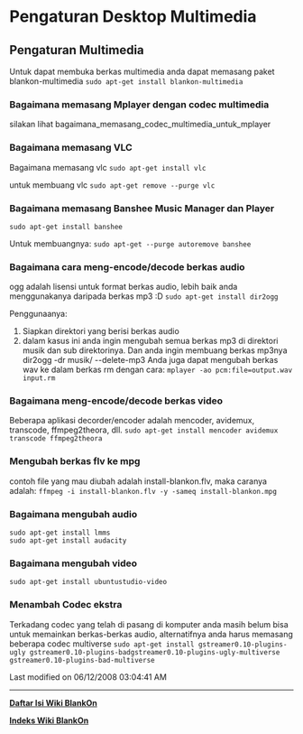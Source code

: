 # Pengaturan Desktop Multimedia

## Pengaturan Multimedia
Untuk dapat membuka berkas multimedia anda dapat memasang paket blankon-multimedia
`sudo apt-get install blankon-multimedia`

### Bagaimana memasang Mplayer dengan codec multimedia
silakan lihat ​bagaimana_memasang_codec_multimedia_untuk_mplayer

### Bagaimana memasang VLC
Bagaimana memasang vlc
`sudo apt-get install vlc`

untuk membuang vlc
`sudo apt-get remove --purge vlc`

### Bagaimana memasang Banshee Music Manager dan Player
`sudo apt-get install banshee`

Untuk membuangnya:
`sudo apt-get --purge autoremove banshee`

### Bagaimana cara meng-encode/decode berkas audio
ogg adalah lisensi untuk format berkas audio, lebih baik anda menggunakanya
daripada berkas mp3 :D
`sudo apt-get install dir2ogg`

Penggunaanya:
   1. Siapkan direktori yang berisi berkas audio
   2. dalam kasus ini anda ingin mengubah semua berkas mp3 di direktori musik
      dan sub direktorinya. Dan anda ingin membuang berkas mp3nya
dir2ogg -dr musik/  --delete-mp3
     Anda juga dapat mengubah berkas wav ke dalam berkas rm dengan cara:
`mplayer -ao pcm:file=output.wav input.rm`

### Bagaimana meng-encode/decode berkas video
Beberapa aplikasi decorder/encoder adalah mencoder, avidemux, transcode, ffmpeg2theora, dll.
`sudo apt-get install mencoder avidemux transcode ffmpeg2theora`

### Mengubah berkas flv ke mpg
contoh file yang mau diubah adalah install-blankon.flv, maka caranya adalah:
`ffmpeg -i install-blankon.flv -y -sameq install-blankon.mpg`

### Bagaimana mengubah audio
```
sudo apt-get install lmms
sudo apt-get install audacity
```

### Bagaimana mengubah video
`sudo apt-get install ubuntustudio-video`

### Menambah Codec ekstra
Terkadang codec yang telah di pasang di komputer anda masih belum bisa untuk
memainkan berkas-berkas audio, alternatifnya anda harus memasang beberapa codec
multiverse
`sudo apt-get install gstreamer0.10-plugins-ugly gstreamer0.10-plugins-badgstreamer0.10-plugins-ugly-multiverse gstreamer0.10-plugins-bad-multiverse`

Last modified on 06/12/2008 03:04:41 AM

---
[**Daftar Isi Wiki BlankOn**](/DaftarIsi/README.md)
 
[**Indeks Wiki BlankOn**](/Indeks.md)



